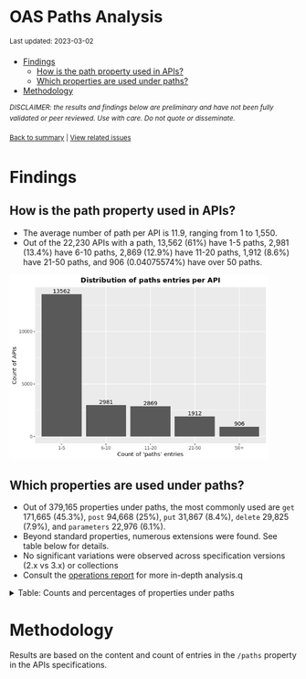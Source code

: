 OAS Paths Analysis
================
<sup>Last updated: 2023-03-02</sup>

- <a href="#findings" id="toc-findings">Findings</a>
  - <a href="#how-is-the-path-property-used-in-apis"
    id="toc-how-is-the-path-property-used-in-apis">How is the path property
    used in APIs?</a>
  - <a href="#which-properties-are-used-under-paths"
    id="toc-which-properties-are-used-under-paths">Which properties are used
    under paths?</a>
- <a href="#methodology" id="toc-methodology">Methodology</a>

<sup>*DISCLAIMER: the results and findings below are preliminary and
have not been fully validated or peer reviewed. Use with care. Do not
quote or disseminate.*</sup>

<sup>[Back to summary](oas_summary.md) \| [View related
issues](https://github.com/postman-open-technologies/knowledge-base/labels/oas%3Apaths)</sup>

# Findings

## How is the path property used in APIs?

- The average number of path per API is 11.9, ranging from 1 to 1,550.
- Out of the 22,230 APIs with a path, 13,562 (61%) have 1-5 paths, 2,981
  (13.4%) have 6-10 paths, 2,869 (12.9%) have 11-20 paths, 1,912 (8.6%)
  have 21-50 paths, and 906 (0.04075574%) have over 50 paths.

<img src="oas_paths_files/figure-gfm/oas_paths_buckets_barplot-1.png" width="90%" />

## Which properties are used under paths?

- Out of 379,165 properties under paths, the most commonly used are
  `get` 171,665 (45.3%), `post` 94,668 (25%), `put` 31,867 (8.4%),
  `delete` 29,825 (7.9%), and `parameters` 22,976 (6.1%).
- Beyond standard properties, numerous extensions were found. See table
  below for details.
- No significant variations were observed across specification versions
  (2.x vs 3.x) or collections
- Consult the [operations report](oas_paths_operations.md) for more
  in-depth analysis.q

<details>
<summary>
Table: Counts and percentages of properties under paths
</summary>

| property                               |      n |       pct |
|:---------------------------------------|-------:|----------:|
| get                                    | 171665 | 0.4527448 |
| post                                   |  94668 | 0.2496749 |
| put                                    |  31867 | 0.0840452 |
| delete                                 |  29825 | 0.0786597 |
| parameters                             |  22976 | 0.0605963 |
| patch                                  |   8352 | 0.0220273 |
| x-swagger-router-controller            |   6413 | 0.0169135 |
| \$ref                                  |   4757 | 0.0125460 |
| description                            |   1851 | 0.0048818 |
| servers                                |   1351 | 0.0035631 |
| options                                |    775 | 0.0020440 |
| summary                                |    770 | 0.0020308 |
| x-endpoint                             |    687 | 0.0018119 |
| x-platforms-available                  |    663 | 0.0017486 |
| head                                   |    352 | 0.0009284 |
| x-swagger-pipe                         |    298 | 0.0007859 |
| x-route-enum                           |    291 | 0.0007675 |
| x-twilio                               |    272 | 0.0007174 |
| x-api-version                          |    175 | 0.0004615 |
| x-summary                              |    146 | 0.0003851 |
| x-linode-cli-command                   |    133 | 0.0003508 |
| x-default-output-properties            |    129 | 0.0003402 |
| x-path-type                            |    129 | 0.0003402 |
| x-description                          |     81 | 0.0002136 |
| x-restlet                              |     67 | 0.0001767 |
| x-related-model                        |     45 | 0.0001187 |
| x-gelato-group                         |     39 | 0.0001029 |
| x-vault-unauthenticated                |     36 | 0.0000949 |
| x-amazon-apigateway-any-method         |     35 | 0.0000923 |
| x-vault-sudo                           |     25 | 0.0000659 |
| x-modules                              |     25 | 0.0000659 |
| x-controller                           |     25 | 0.0000659 |
| trace                                  |     16 | 0.0000422 |
| x-ms-notification-content              |     15 | 0.0000396 |
| x-a127-apply                           |     14 | 0.0000369 |
| x-WM-COMPLETE_PATH                     |     14 | 0.0000369 |
| x-amf-description                      |     12 | 0.0000316 |
| x-vault-createSupported                |     11 | 0.0000290 |
| x-snyk-api-version                     |     10 | 0.0000264 |
| x-swagger-section-capabilities         |      9 | 0.0000237 |
| x-eac-ignore                           |      8 | 0.0000211 |
| x-internal                             |      7 | 0.0000185 |
| x-data_classification                  |      7 | 0.0000185 |
| x-volos-apply                          |      7 | 0.0000185 |
| x-external                             |      7 | 0.0000185 |
| x-swagger-section-2fa-bypass-permitted |      7 | 0.0000185 |
| x-zendesk-owner                        |      6 | 0.0000158 |
| x-controller-interface                 |      6 | 0.0000158 |
| x-snyk-api-resource                    |      6 | 0.0000158 |
| x-order                                |      6 | 0.0000158 |
| x-last-modified                        |      6 | 0.0000158 |
| x-swagger-route-controller             |      5 | 0.0000132 |
| x-vendor-method                        |      5 | 0.0000132 |
| x-private                              |      4 | 0.0000105 |
| x-python-connexion-openapi-name        |      4 | 0.0000105 |
| x-handler                              |      4 | 0.0000105 |
| x-kusk                                 |      4 | 0.0000105 |
| x-vertx-event-bus                      |      3 | 0.0000079 |
| x-oba-custom                           |      2 | 0.0000053 |
| x-annotation-counting                  |      2 | 0.0000053 |
| x-exegesis-controller                  |      2 | 0.0000053 |
| x-db-table-name                        |      2 | 0.0000053 |
| x-annotation-experimental              |      2 | 0.0000053 |
| x-amzn-api-sandbox                     |      2 | 0.0000053 |
| x-style-validator-ignored              |      2 | 0.0000053 |
| x-wso2-production-endpoints            |      2 | 0.0000053 |
| x-wso2-sandbox-endpoints               |      2 | 0.0000053 |
| x-annotation-clearanceLevel            |      2 | 0.0000053 |
| x-annotation-meta-data                 |      2 | 0.0000053 |
| x-temp                                 |      1 | 0.0000026 |
| x-comment                              |      1 | 0.0000026 |
| x-oad-type                             |      1 | 0.0000026 |
| x-zally-ignore                         |      1 | 0.0000026 |
| x-a127-authorizations                  |      1 | 0.0000026 |
| x-openapi-router-controller            |      1 | 0.0000026 |
| x-DNB-Name                             |      1 | 0.0000026 |
| x-lambda                               |      1 | 0.0000026 |
| x-wso2-disable-security                |      1 | 0.0000026 |
| x-volos-authorizations                 |      1 | 0.0000026 |
| x-wso2-request-interceptor             |      1 | 0.0000026 |
| x-test                                 |      1 | 0.0000026 |
| x-bank                                 |      1 | 0.0000026 |
| x-route-filters                        |      1 | 0.0000026 |
| x-kong-plugin-key-auth                 |      1 | 0.0000026 |
| x-DNB-ID                               |      1 | 0.0000026 |
| x-swagstar                             |      1 | 0.0000026 |

</details>

# Methodology

Results are based on the content and count of entries in the `/paths`
property in the APIs specifications.
